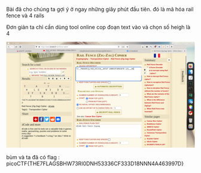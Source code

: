 

Bài đã cho chúng ta gợi ý ở ngay những giây phút đầu tiên. đó là mã hóa rail fence và 4 rails 

Đơn giản ta chỉ cần dùng tool online cop đoạn text vào và chọn số heigh là 4 

![](images/rail.png)

bùm và ta đã có flag : picoCTF{THE7FLAGSBHW73RI0DNH53336CF333D18NNN4A463997D}

